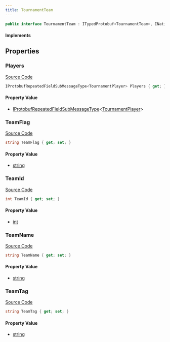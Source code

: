 ```yaml
---
title: TournamentTeam
---
```


```csharp
public interface TournamentTeam : ITypedProtobuf<TournamentTeam>, INativeHandle
```

#### Implements

## Properties

### Players

[Source Code](https://github.com/swiftly-solution/swiftlys2/blob/beta/managed/src/SwiftlyS2.Generated/Protobufs/Interfaces/TournamentTeam.cs#L25)

```csharp
IProtobufRepeatedFieldSubMessageType<TournamentPlayer> Players { get; }
```

#### Property Value

- [IProtobufRepeatedFieldSubMessageType](/docs/api/shared/netmessages/iprotobufrepeatedfieldsubmessagetype-1)<[TournamentPlayer](/docs/api/shared/protobufdefinitions/tournamentplayer)>

### TeamFlag

[Source Code](https://github.com/swiftly-solution/swiftlys2/blob/beta/managed/src/SwiftlyS2.Generated/Protobufs/Interfaces/TournamentTeam.cs#L19)

```csharp
string TeamFlag { get; set; }
```

#### Property Value

- [string](https://learn.microsoft.com/dotnet/api/system.string)

### TeamId

[Source Code](https://github.com/swiftly-solution/swiftlys2/blob/beta/managed/src/SwiftlyS2.Generated/Protobufs/Interfaces/TournamentTeam.cs#L13)

```csharp
int TeamId { get; set; }
```

#### Property Value

- [int](https://learn.microsoft.com/dotnet/api/system.int32)

### TeamName

[Source Code](https://github.com/swiftly-solution/swiftlys2/blob/beta/managed/src/SwiftlyS2.Generated/Protobufs/Interfaces/TournamentTeam.cs#L22)

```csharp
string TeamName { get; set; }
```

#### Property Value

- [string](https://learn.microsoft.com/dotnet/api/system.string)

### TeamTag

[Source Code](https://github.com/swiftly-solution/swiftlys2/blob/beta/managed/src/SwiftlyS2.Generated/Protobufs/Interfaces/TournamentTeam.cs#L16)

```csharp
string TeamTag { get; set; }
```

#### Property Value

- [string](https://learn.microsoft.com/dotnet/api/system.string)

